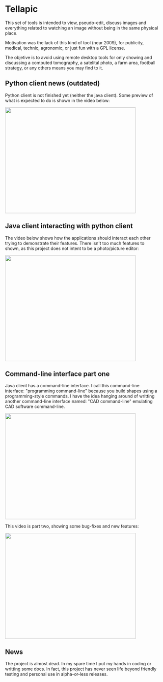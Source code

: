 # Tellapic #

This set of tools is intended to view, pseudo-edit, discuss images and everything related to watching an image without being in the same physical place.

Motivation was the lack of this kind of tool (near 2009), for publicity, medical, technic, agronomic, or just fun with a GPL license.

The objetive is to avoid using remote desktop tools for only showing and discussing a computed tomography, a satelital photo, a farm area, football strategy, or any others means you may find to it.

## Python client news (outdated) ##

Python client is not finished yet (neither the java client). Some preview of what is expected to do is shown in the video below:

<a href='http://www.youtube.com/watch?feature=player_embedded&v=kdz5vOIC-W4' target='_blank'><img src='http://img.youtube.com/vi/kdz5vOIC-W4/0.jpg' width='425' height=344 /></a>

## Java client interacting with python client ##

The video below shows how the applications should interact each other trying to demonstrate their features. There isn't too much features to shown, as this project does not intent to be a photo/picture editor:

<a href='http://www.youtube.com/watch?feature=player_embedded&v=d22eLDmXmww' target='_blank'><img src='http://img.youtube.com/vi/d22eLDmXmww/0.jpg' width='425' height=344 /></a>

## Command-line interface part one ##

Java client has a command-line interface. I call this command-line interface: "programming command-line" because you build shapes using a programming-style commands. I have the idea hanging around of writting another command-line interface named: "CAD command-line" emulating CAD software command-line.

<a href='http://www.youtube.com/watch?feature=player_embedded&v=67k6jWO8xtU' target='_blank'><img src='http://img.youtube.com/vi/67k6jWO8xtU/0.jpg' width='425' height=344 /></a>

This video is part two, showing some bug-fixes and new features:

<a href='http://www.youtube.com/watch?feature=player_embedded&v=bwW2x02DuIk' target='_blank'><img src='http://img.youtube.com/vi/bwW2x02DuIk/0.jpg' width='425' height=344 /></a>

## News ##

The project is almost dead. In my spare time I put my hands in coding or writting some docs. In fact, this project has never seen life beyond friendly testing and personal use in alpha-or-less releases.